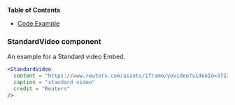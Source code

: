 <!-- START doctoc generated TOC please keep comment here to allow auto update -->
<!-- DON'T EDIT THIS SECTION, INSTEAD RE-RUN doctoc TO UPDATE -->
**Table of Contents**

- [Code Example](#StandardVideo-component)

<!-- END doctoc generated TOC please keep comment here to allow auto update -->

### StandardVideo component

An example for a Standard video Embed.

```jsx static
<StandardVideo
  content = "https://www.reuters.com/assets/iframe/yovideo?videoId=372329416"
  caption = "standard video"
  credit = "Reuters"
/>
```
